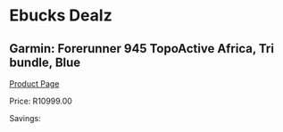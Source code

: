 
# Ebucks Dealz
## Garmin: Forerunner 945 TopoActive Africa, Tri bundle, Blue
[Product Page](https://www.ebucks.com/web/shop/productSelected.do?prodId=1045244815&catId=872270976)

Price: R10999.00

Savings: 


	
